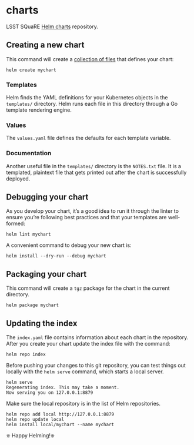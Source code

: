 # charts
LSST SQuaRE [Helm charts](https://github.com/helm/helm/tree/master/docs) repository.

## Creating a new chart

This command will create  a [collection of files](https://github.com/helm/helm/blob/master/docs/charts.md#the-chart-file-structure) that defines your chart:

```
helm create mychart
```

### Templates

Helm finds the YAML definitions for your Kubernetes objects in the `templates/` directory. Helm runs each file in this directory through a Go template rendering engine.

### Values

The `values.yaml` file defines the defaults for each template variable.

### Documentation

Another useful file in the `templates/` directory is the `NOTES.txt` file. It is a templated, plaintext file that gets printed out after the chart is successfully deployed.


## Debugging your chart

As you develop your chart, it’s a good idea to run it through the linter to ensure you’re following best practices and that your templates are well-formed:

```
helm lint mychart
```

A convenient command to debug your new chart is:

```
helm install --dry-run --debug mychart
```

## Packaging your chart

This command will create a `tgz` package for the chart in the current directory.
```
helm package mychart
```

## Updating the index

The `index.yaml` file contains information about each chart in the repository. After you create your chart update the index file with the command:

```
helm repo index
```

Before pushing your changes to this git repository, you can test things out locally with the `helm serve` command, which starts a local server.

```
helm serve
Regenerating index. This may take a moment.
Now serving you on 127.0.0.1:8879
```

Make sure the local repository is in the list of Helm repositories.

```
helm repo add local http://127.0.0.1:8879
helm repo update local
helm install local/mychart --name mychart
```

⎈ Happy Helming!⎈
